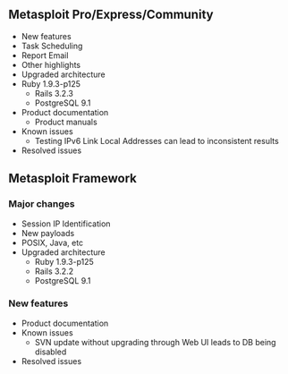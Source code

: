 ## Metasploit Pro/Express/Community

* New features
* Task Scheduling
* Report Email 
* Other highlights
* Upgraded architecture
* Ruby 1.9.3-p125
	- Rails 3.2.3
	- PostgreSQL 9.1
* Product documentation
	- Product manuals
* Known issues
	- Testing IPv6 Link Local Addresses can lead to inconsistent results
* Resolved issues

## Metasploit Framework

### Major changes
* Session IP Identification
* New payloads
* POSIX, Java, etc
* Upgraded architecture
	- Ruby 1.9.3-p125
	- Rails 3.2.2
	- PostgreSQL 9.1

### New features
* Product documentation
* Known issues
	- SVN update without upgrading through Web UI leads to DB being disabled
* Resolved issues
